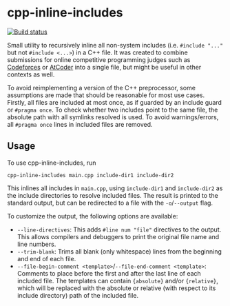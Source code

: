 # cpp-inline-includes

[![Build status](https://github.com/Felerius/cpp-inline-includes/actions/workflows/ci.yml/badge.svg)](https://github.com/Felerius/cpp-inline-includes/actions)

Small utility to recursively inline all non-system includes (i.e. `#include "..."` but not
`#include <...>`) in a C++ file. It was created to combine submissions for online competitive
programming judges such as [Codeforces](https://codeforces.com) or [AtCoder](atcoder.jp) into a
single file, but might be useful in other contexts as well.

To avoid reimplementing a version of the C++ preprocessor, some assumptions are made that should be
reasonable for most use cases. Firstly, all files are included at most once, as if guarded by an
include guard or `#pragma once`. To check whether two includes point to the same file, the absolute
path with all symlinks resolved is used. To avoid warnings/errors, all `#pragma once` lines in
included files are removed.

## Usage

To use cpp-inline-includes, run

```shell
cpp-inline-includes main.cpp include-dir1 include-dir2
```

This inlines all includes in `main.cpp`, using `include-dir1` and `include-dir2` as the include
directories to resolve included files. The result is printed to the standard output, but can be
redirected to a file with the `-o`/`--output` flag.

To customize the output, the following options are available:

* `--line-directives`: This adds `#line num "file"` directives to the output. This allows compilers
  and debuggers to print the original file name and line numbers.
* `--trim-blank`: Trims all blank (only whitespace) lines from the beginning and end of each file.
* `--file-begin-comment <template>`/`--file-end-comment <template>`: Comments to place before the
  first and after the last line of each included file. The templates can contain `{absolute}` and/or
  `{relative}`, which will be replaced with the absolute or relative (with respect to its include
  directory) path of the included file.
